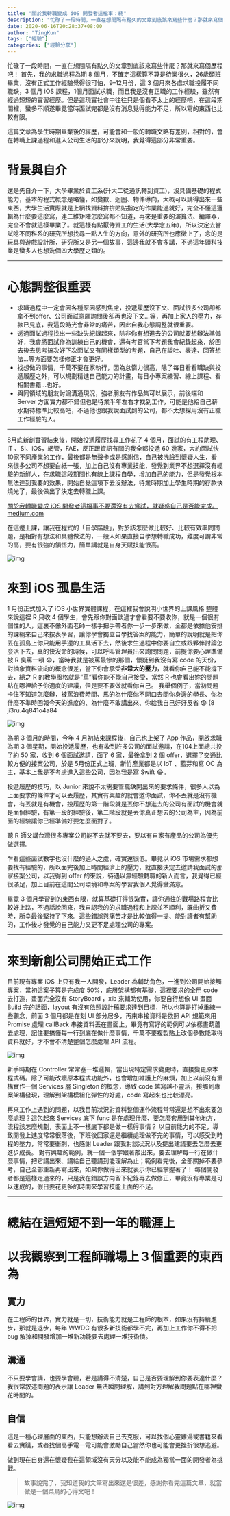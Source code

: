 ```yaml
---
title: "關於我轉職變成 iOS 開發者這檔事：終"
description: "忙碌了一段時間，一直在想間隔有點久的文章到底該來寫些什麼？那就來寫個歷程吧！"
date: 2020-06-16T20:28:37+08:00
author: "TingKun"
tags: ["經驗"]
categories: ["經驗分享"]
---
```


<!--more-->

忙碌了一段時間，一直在想間隔有點久的文章到底該來寫些什麼？那就來寫個歷程吧！
首先，我的求職過程為期 8 個月，不確定這樣算不算是待業很久，26歲碩班畢業，沒有正式工作經驗覺得很可怕，9–12月份，這 3 個月來各處求職投履不同職缺，3 個月  iOS  課程，1個月面試求職，而且我是沒有正職的工作經驗，雖然有經過短短的實習經歷。但是這現實社會中往往只是個看不太上的經歷吧，在這段期間裡，蠻多不順遂畢竟當時面試完都是沒有消息覺得能力不足，所以寫的東西也比較有限。

這篇文章為學生時期畢業後的經歷，可能會和一般的轉職文略有差別，相對的，會在轉職上課過程和進入公司生活的部分來說明，我覺得這部分非常重要。

# 背景與自介

還是先自介一下，大學畢業於資工系(升大二從通訊轉到資工)，沒具備基礎的程式能力，基本的程式概念是略懂，如變數、迴圈、物件導向，大概可以講得出來一些東西，大學生活實際就是上網找資料拚拚貼貼指定的作業能過就好，完全不懂這邏輯為什麼要這麼寫，連二維矩陣怎麼寫都不知道，再來是重要的演算法、編譯器，完全不會就這樣畢業了。就這樣有點厭倦資工的生活(大學念五年)，所以決定去嘗試唸不同科系的研究所想找尋一點人生的方向，意外的研究所也應徵上了，念的是玩具與遊戲設計所，研究所又是另一個故事，這邊我就不會多講，不過這年頭科技業是蠻多人也想洗個四大學歷之類的。

------

# 心態調整很重要

- 求職過程中一定會因各種原因感到焦慮，投遞履歷沒下文、面試很多公司卻都拿不到offer、公司面試意願詢問後卻再也沒下文…等，再加上家人的壓力，存款已見底，我這段時光會非常的痛苦，因此自我心態調整就很重要。
- 透過面試過程找出一些缺失紀錄起來，除非你有想進去的公司就要想辦法準備好，我會將面試作為訓練自己的機會，還有考官當下考題我會紀錄起來，於回去後去思考搞次好下次面試又有同樣類型的考題，自己在談吐、表達、回答想法…等方面要怎樣修正才會更好。
- 找想做的事情，千萬不要在家執行，因為怠惰力很高，除了每日看看職缺與投遞履歷之外，可以規劃精進自己能力的計畫，每日小專案練習、線上課程、看相關書籍…也好。
- 與同領域的朋友討論溝通現況，強者朋友有作品集可以展示，前後端和 Server 方面實力都不錯但也是待業半年左右才找到工作，可能是他給自己薪水期待標準比較高吧，不過他也跟我說面試到的公司，都不太想採用沒有正職工作經驗的人。

------

8月底新創實習結束後，開始投遞履歷找尋工作花了 4 個月，面試的有工程助理、IT 、SI、iOS，網管，FAE，反正跟資訊有關的我全都投遞 60  幾家，大約面試快10家不同產業的工作，最後都是無聲卡或是感謝信，自己被洗臉到懷疑人生，看來很多公司不想要白紙一張，加上自己沒有專業技能，發覺到業界不想選擇沒有經驗的新鮮人，在求職這段期間也有線上課程自學，增加自己的能力，但是發覺根本無法達到我要的效果，開始自覺這項下去沒辦法，待業時期加上學生時期的存款快燒光了，最後做出了決定去轉職上課。

[關於我轉職變成 iOS 開發者這檔事不要還沒有去嘗試，就疑惑自己是否能完成。medium.com](https://medium.com/@kiras0518/關於我轉職變成-ios-開發者這檔事-8b7542960455)

在這邊上課，讓我在程式的「自學階段」，對於該怎麼做比較好、比較有效率問問題，是相對有想法和具體做法的，一般人如果直接自學想轉職成功，難度可謂非常的高，要有很強的領悟力，簡單講就是自身天賦技能很高。

![img](https://miro.medium.com/max/6912/1*IXntEDp4NvX64Rnb8Trkdw@2x.jpeg)

# 來到 iOS 孤島生活

1 月份正式加入了 iOS 小世界實體課程，在這裡我會說明小世界的上課風格
整體來說這裡 R 只收 4 個學生，會先跟你對面談過才會看要不要收你，就是一個很有個性的人，這裏不像外面老師一樣手把手帶者你一步一步來做，全都是依據他安排的課綱來自己來按表學習，讓你學會獨立自學找答案的能力，簡單的說明就是把你丟在孤島上你只能用手邊的工具活下去，然後求生過程中你要自立或跟夥伴討論怎麼活下去，真的快沒命的時候，可以呼叫管理員出來詢問問題，前提你要心理準備被 R 臭罵一頓 😨，當時我就是被罵最慘的那個，懷疑到我沒有寫 code 的天份，對抽象資料流向的概念很差，當下你會承受**非常大的壓力**，就看你自己能不能撐下去，總之 R 的教學風格就是”罵”看你能不能自己接受，當然 R 也會看出妳的問題點在哪裡給予你適度的建議，但是要不要做就看你自己。
我舉個例子，當初問題卡住不知道怎麼辦，被罵浪費時間、馬的為什麼你不開口去問你身邊的學長、你為什麼不準時回報今天的進度的、為什麼不敢講出來、你給我自己好好反省 😨 (8 ji3ru.4q841o4a84

![img](https://miro.medium.com/max/2565/1*OLao7XDyytWYmJBVVGy0CQ.png)

為期 3 個月的時間，今年 4 月初結束課程後，自己也上架了 App 作品，開啟求職為期 3 個星期，開始投遞履歷，也有收到許多公司的面試邀請，在104上面總共投了約 50 家，收到 6 個面試邀請，面了 6 家，最後拿到 2 個  offer，選擇了交通比較方便的接案公司，於是 5月份正式上班，新竹產業都是以 IoT 、藍芽和寫 OC  為主，基本上我是不考慮進入這些公司，因為我是寫 Swift 😂。

投遞履歷的技巧，以 Junior 來說不太需要管職缺開出來的要求條件，很多人以為上面要求的條件才可以丟履歷，其實有興趣的就會邀你面試，你不丟就是沒有機會，有丟就是有機會，投履歷的第一階段就是丟你不想進去的公司有面試的機會就是面個經驗，有第一段的經驗後，第二階段就是丟你真正想去的公司為主，因為前面的經驗讓你已經準備好要怎麼面對了。

聽 R 師父講台灣很多專案公司能不去就不要去，要以有自家有產品的公司為優先做選擇。

乍看這些面試數字也沒什麼的過人之處，確實還很低。畢竟以 iOS 市場需求都想要找有經驗的，所以面完後加上時間經濟上的壓力，就直接決定去邀請我面試的那家接案公司，以我得到 offer  的來說，待遇以無經驗轉職的新人而言，我覺得已經很滿足，加上目前在這間公司環境和專案的學習我個人覺得蠻滿意。

畢竟 3  個月學習到的東西有限，就算基礎打得很紮實，讓你通往的戰場路程會比較好上路，不過話說回來，我自認我的的求職過程和上課並不順利，既曲折又費時，所幸最後堅持了下來。這些錯誤與痛苦才是比較值得一提、能對讀者有幫助的，工作後才發覺的自己能力又更不足處理公司的專案。

------

# 來到新創公司開始正式工作

目前現有專案 iOS 上只有我一人開發，Leader 為輔助角色，一進到公司開始接觸專案，當初這案子算是完成度 50%，底層架構都有基礎，這裡要求的全用  code 去打造，畫面完全沒有 StoryBoard ，xib 來輔助使用，你要自行想像 UI 畫面 Build 完的話面，layout  有沒有依照設計稿要求達到目標，所以也算是打掉重練一些觀念，前面 3 個月都是在刻 UI 部分居多，再來串接資料是依照 API 規範來用  Promise 處理 callBack 串接資料丟在畫面上，畢竟有寫好的範例可以依樣畫葫蘆去處理，記住要搞懂每一行到底在做什麼事情，千萬不要複製貼上改個參數能取得資料就好，才不會不清楚整個怎麼處理 API 流程。

![img](https://miro.medium.com/max/6912/1*A-E8pMWFoYyANWauImEgtA@2x.jpeg)

新手時期在 Controller  常常塞一堆邏輯，當出現特定需求變更時，直接變更原本程式碼。除了可能改壞原本程式功能外，也會增加維護上的麻煩，加上以前沒有重構實作一個  Services 層 Singleton 的概念，導致 code 越寫越不靈活，接觸到專案架構發現，理解到架構模組化彈性的好處，code  寫起來也比較漂亮。

再來工作上遇到的問題，以我目前狀況對資料整個運作流程常常還是想不出來要怎麼處理？這包起來 Services 底下 func 是在處理什麼、要怎麼套用到其他地方，流程該怎麼規劃，表面上不一樣底下都是做ㄧ樣得事情？
以目前能力的不足，導致開發上進度常常很落後，下班後回家還是繼續處理做不完的事情，可以感受到時程的壓力，常常要衝刺，也感謝 Leader 跟我對談狀況以及提出建議要去怎麼去更進步成長。
對有興趣的範例，就一個一個字跟著敲出來，要去理解每一行在做什麼事情，把它講出來、講給自己聽講到能理解為止；範例看完後，全部關掉不要參考，自己全部重新再寫出來，如果你做得出來就表示你已經掌握著了！
每個開發者都是這樣走過來的，只是我在錯誤方向留下紀錄再去做修正，畢竟沒有專業是可以速成的，假日要花更多的時間來學習技能上面的不足。

------

# 總結在這短短不到一年的職涯上

# 以我觀察到工程師職場上３個重要的東西為

## 實力

在工程師的世界，實力就是一切，技術能力就是工程師的根本，如果沒有持續進步，那就是退步，每年 WWDC 有很多新技術都學不完，再加上工作你不得不把 bug 解掉和開發增加一堆新功能要去處理一堆技術債。

## 溝通

不只要學會講，也要學會聽，若是講得不清楚，自己是否要理解到你要表達什麼？我很常敘述問題的表示讓 Leader 無法瞬間理解，講到對方理解我問題點在哪裡蠻花時間的。

## 自信

這是一種心理層面的東西，只能想辦法自己去克服，可以找個心靈雞湯或書籍來看看去實踐，或者找個高手電一電可能會激勵自己當然你也可能會更挫折很想逃避。

做到現在自身還在懷疑我在這領域沒有天分以及能不能成為獨當一面的開發者為挑戰。

> 故事說完了，我知道我的文筆寫出來還是很差，感謝你看完這篇文章，就當做是一個菜鳥的心得文吧！
>

![img](https://miro.medium.com/max/6912/1*lzslMRZO7Pdh_FnfPbrZRg@2x.jpeg)
